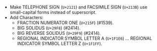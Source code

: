* Make TELEPHONE SIGN (`U+2121`) and FACSIMILE SIGN (`U+213B`) use small-capital forms instead of superscript.
* Add Characters:
  - FRACTION NUMERATOR ONE (`U+215F`) (#1539).
  - BIG SOLIDUS (`U+29F8`) (#2414).
  - BIG REVERSE SOLIDUS (`U+29F9`) (#2414).
  - REGIONAL INDICATOR SYMBOL LETTER A (`U+1F1E6`) ... REGIONAL INDICATOR SYMBOL LETTER Z (`U+1F1FF`).
